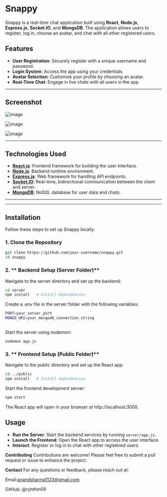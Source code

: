 # Snappy  

Snappy is a real-time chat application built using **React**, **Node.js**, **Express.js**, **Socket.IO**, and **MongoDB**. The application allows users to register, log in, choose an avatar, and chat with all other registered users.  

## Features  

- **User Registration**: Securely register with a unique username and password.  
- **Login System**: Access the app using your credentials.  
- **Avatar Selection**: Customize your profile by choosing an avatar.  
- **Real-Time Chat**: Engage in live chats with all users in the app.  

---

## Screenshot  

![image](https://github.com/user-attachments/assets/b9e0372a-6a9c-4488-ae1e-49135f5b7acf)


![image](https://github.com/user-attachments/assets/2d36c824-5c45-4068-af47-0b4bf458b285)


![image](https://github.com/user-attachments/assets/3bbc7036-9aec-4d91-bdf7-6a6e67ff70c1)


 

---

## Technologies Used  

- [**React.js**](https://reactjs.org/): Frontend framework for building the user interface.  
- [**Node.js**](https://nodejs.org/): Backend runtime environment.  
- [**Express.js**](https://expressjs.com/): Web framework for handling API endpoints.  
- [**Socket.IO**](https://socket.io/): Real-time, bidirectional communication between the client and server.  
- [**MongoDB**](https://www.mongodb.com/): NoSQL database for user data and chats.  

---

 

---

## Installation  

Follow these steps to set up Snappy locally:  

### 1. **Clone the Repository**  
```bash  
git clone https://github.com/your-username/snappy.git  
cd snappy
```

### 2. ** Backend Setup (Server Folder)**  
Navigate to the server directory and set up the backend:
```bash  
cd server  
npm install   # Install dependencies
```
Create a .env file in the server folder with the following variables:
```bash
PORT=your_server_port  
MONGO_URI=your_mongodb_connection_string  
  
```
Start the server using nodemon:
```bash
nodemon app.js
```
### 3. ** Frontend Setup (Public Folder)**
Navigate to the public directory and set up the React app:
```bash
cd ../public  
npm install   # Install dependencies  
```
Start the frontend development server:
```bash
npm start  
```
The React app will open in your browser at http://localhost:3000.

## Usage  

- **Run the Server**: Start the backend services by running `server/app.js`.  
- **Launch the Frontend**: Open the React app to access the user interface.  
- **Interact**: Register or log in to chat with other registered users.  

**Contributing**
Contributions are welcome! Please feel free to submit a pull request or issue to enhance the project.

**Contact**
For any questions or feedback, please reach out at:

Email:anandsharma1123@gmail.com

GitHub: @ryhthm09

